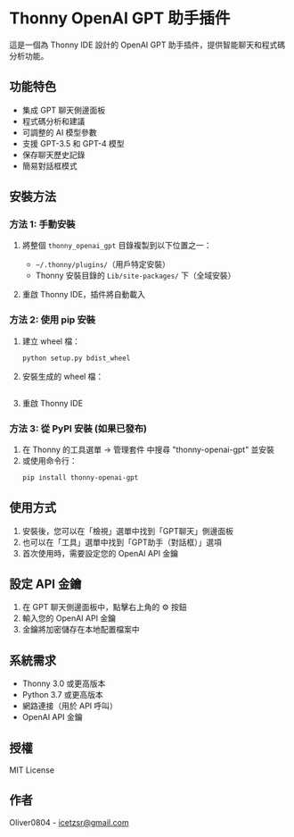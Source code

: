 # Thonny OpenAI GPT 助手插件

這是一個為 Thonny IDE 設計的 OpenAI GPT 助手插件，提供智能聊天和程式碼分析功能。

## 功能特色

- 集成 GPT 聊天側邊面板
- 程式碼分析和建議
- 可調整的 AI 模型參數
- 支援 GPT-3.5 和 GPT-4 模型
- 保存聊天歷史記錄
- 簡易對話框模式

## 安裝方法

### 方法 1: 手動安裝

1. 將整個 `thonny_openai_gpt` 目錄複製到以下位置之一：
   - `~/.thonny/plugins/`（用戶特定安裝）
   - Thonny 安裝目錄的 `Lib/site-packages/` 下（全域安裝）

2. 重啟 Thonny IDE，插件將自動載入

### 方法 2: 使用 pip 安裝

1. 建立 wheel 檔：
   ```bash
   python setup.py bdist_wheel
   ```

2. 安裝生成的 wheel 檔：
   ```bash
   
   
   ```

3. 重啟 Thonny IDE

### 方法 3: 從 PyPI 安裝 (如果已發布)

1. 在 Thonny 的工具選單 -> 管理套件 中搜尋 "thonny-openai-gpt" 並安裝
2. 或使用命令行：
   ```bash
   pip install thonny-openai-gpt
   ```

## 使用方式

1. 安裝後，您可以在「檢視」選單中找到「GPT聊天」側邊面板
2. 也可以在「工具」選單中找到「GPT助手（對話框）」選項
3. 首次使用時，需要設定您的 OpenAI API 金鑰

## 設定 API 金鑰

1. 在 GPT 聊天側邊面板中，點擊右上角的 ⚙️ 按鈕
2. 輸入您的 OpenAI API 金鑰
3. 金鑰將加密儲存在本地配置檔案中

## 系統需求

- Thonny 3.0 或更高版本
- Python 3.7 或更高版本
- 網路連接（用於 API 呼叫）
- OpenAI API 金鑰

## 授權

MIT License

## 作者

Oliver0804 - icetzsr@gmail.com